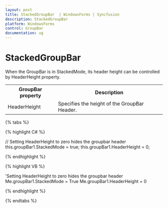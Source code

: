 ```yaml
---
layout: post
title: StackedGroupBar  | WindowsForms | Syncfusion
description: StackedGroupBar 
platform: WindowsForms
control: GroupBar
documentation: ug
---
```

# StackedGroupBar

When the GroupBar is in StackedMode, its header height can be controlled by HeaderHeight property.



<table>
<tr>
<th>
GroupBar property</th><th>
Description</th></tr>
<tr>
<td>
HeaderHeight</td><td>
Specifies the height of the GroupBar Header.</td></tr>
</table>

{% tabs %}

{% highlight C# %}

// Setting HeaderHeight to zero hides the groupbar header
this.groupBar1.StackedMode = true;
this.groupBar1.HeaderHeight = 0;

{% endhighlight %}

{% highlight VB %}

'Setting HeaderHeight to zero hides the groupbar header
Me.groupBar1.StackedMode = True
Me.groupBar1.HeaderHeight = 0

{% endhighlight %}

{% endtabs %}

